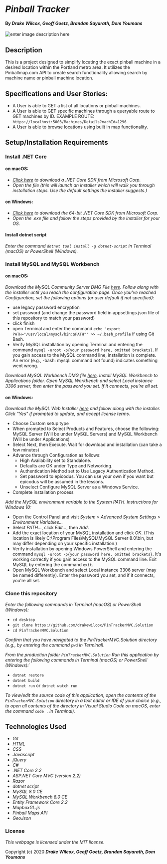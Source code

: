 # _Pinball Tracker_

#### By _**Drake Wilcox, Geoff Goetz, Brandan Sayarath, Dom Youmans**_

   ![enter image description here](https://cdn.dribbble.com/users/1397073/screenshots/3846553/phil-nicholson-animation-motion-design-manchester-dribbble-gif-loop-vector-illustration.gif)



## Description

This is a project designed to simplify locating the exact pinball machine in a desired location within the Portland metro area. It utilizes the Pinballmap.com API to create search functionality allowing search by machine name or pinball machine location.

## Specifications and User Stories: 

* A User is able to GET a list of all locations or pinball machines. 
* A User is able to GET specific machines through a queryable route to GET machines by ID. EXAMPLE ROUTE: ``https://localhost:5003/Machines/Details?machId=1296``
* A User is able to browse locations using built in map functionality. 


## Setup/Installation Requirements

### Install .NET Core

#### on macOS:
* _[Click here](https://dotnet.microsoft.com/download/thank-you/dotnet-sdk-2.2.106-macos-x64-installer) to download a .NET Core SDK from Microsoft Corp._
* _Open the file (this will launch an installer which will walk you through installation steps. Use the default settings the installer suggests.)_

#### on Windows:
* _[Click here](https://dotnet.microsoft.com/download/thank-you/dotnet-sdk-2.2.203-windows-x64-installer) to download the 64-bit .NET Core SDK from Microsoft Corp._
* _Open the .exe file and follow the steps provided by the installer for your OS._

#### Install dotnet script
_Enter the command ``dotnet tool install -g dotnet-script`` in Terminal (macOS) or PowerShell (Windows)._

### Install MySQL and MySQL Workbench

#### on macOS:
_Download the MySQL Community Server DMG File [here](https://dev.mysql.com/downloads/file/?id=484914). Follow along with the installer until you reach the configuration page. Once you've reached Configuration, set the following options (or user default if not specified):_
* use legacy password encryption
* set password (and change the password field in appsettings.json file of this repository to match your password)
* click finish
* open Terminal and enter the command ``echo 'export PATH="/usr/local/mysql/bin:$PATH"' >> ~/.bash_profile`` if using Git Bash.
* Verify MySQL installation by opening Terminal and entering the command ``mysql -uroot -p{your password here, omitted brackets}``. If you gain access to the MySQL command line, installation is complete. An error (e.g., -bash: mysql: command not found) indicates something went wrong.

_Download MySQL Workbench DMG file [here](https://dev.mysql.com/downloads/file/?id=484391). Install MySQL Workbench to Applications folder. Open MySQL Workbench and select Local instance 3306 server, then enter the password you set. If it connects, you're all set._

#### on Windows:
_Download the MySQL Web Installer [here](https://dev.mysql.com/downloads/file/?id=484919) and follow along with the installer. Click "Yes" if prompted to update, and accept license terms._
* Choose Custom setup type
* When prompted to Select Products and Features, choose the following: MySQL Server (Will be under MySQL Servers) and MySQL Workbench (Will be under Applications)
* Select Next, then Execute. Wait for download and installation (can take a few minutes)
* Advance through Configuration as follows:
  - High Availability set to Standalone.
  - Defaults are OK under Type and Networking.
  - Authentication Method set to Use Legacy Authentication Method.
  - Set password to epicodus. You can use your own if you want but epicodus will be assumed in the lessons.
  - Unselect Configure MySQL Server as a Windows Service.
* Complete installation process

_Add the MySQL environment variable to the System PATH. Instructions for Windows 10:_
* Open the Control Panel and visit _System > Advanced System Settings > Environment Variables..._
* Select _PATH..._, click _Edit..._, then _Add_.
* Add the exact location of your MySQL installation and click _OK_. (This location is likely C:\Program Files\MySQL\MySQL Server 8.0\bin, but may differ depending on your specific installation.)
* Verify installation by opening Windows PowerShell and entering the command ``mysql -uroot -p{your password here, omitted brackets}``. It's working correctly if you gain access to the MySQL command line. Exit MySQL by entering the command ``exit``.
* Open MySQL Workbench and select Local instance 3306 server (may be named differently). Enter the password you set, and if it connects, you're all set.

### Clone this repository

_Enter the following commands in Terminal (macOS) or PowerShell (Windows):_
* ``cd desktop``
* ``git clone https://github.com/drakewilcox/PinTrackerMVC.Solution``
* ``cd PinTrackerMVC.Solution``

_Confirm that you have navigated to the PinTrackerMVC.Solution directory (e.g., by entering the command_ ``pwd`` _in Terminal)._

_From the production folder ``PinTrackerMVC.Solution`` Run this application by entering the following commands in Terminal (macOS) or PowerShell (Windows):_`
* ``dotnet restore``
* ``dotnet build``
* ``dotnet run`` or ``dotnet watch run``

_To view/edit the source code of this application, open the contents of the ``PinTrackerMVC.Solution`` directory in a text editor or IDE of your choice (e.g., to open all contents of the directory in Visual Studio Code on macOS, enter the command_ ``code .`` _in Terminal)._

## Technologies Used
* _Git_
* _HTML_
* _CSS_
* _Javascript_
* _jQuery_
* _C#_
* _.NET Core 2.2_
* _ASP.NET Core MVC (version 2.2)_
* _Razor_
* _dotnet script_
* _MySQL 8.0 CE_
* _MySQL Workbench 8.0 CE_
* _Entity Framework Core 2.2_
* _MapboxGL.js_
* _Pinball Maps API_
* _GeoJson_

### License

*This webpage is licensed under the MIT license.*

Copyright (c) 2020 **_Drake Wilcox, Geoff Goetz, Brandan Sayarath, Dom Youmans_**
